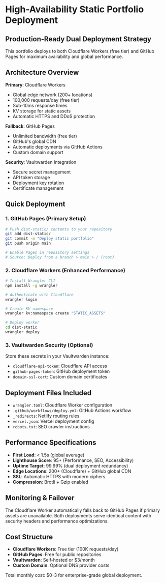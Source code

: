 # High-Availability Static Portfolio Deployment

## Production-Ready Dual Deployment Strategy

This portfolio deploys to both Cloudflare Workers (free tier) and GitHub Pages for maximum availability and global performance.

## Architecture Overview

**Primary**: Cloudflare Workers
- Global edge network (200+ locations)
- 100,000 requests/day (free tier)
- Sub-10ms response times
- KV storage for static assets
- Automatic HTTPS and DDoS protection

**Fallback**: GitHub Pages  
- Unlimited bandwidth (free tier)
- GitHub's global CDN
- Automatic deployments via GitHub Actions
- Custom domain support

**Security**: Vaultwarden Integration
- Secure secret management
- API token storage
- Deployment key rotation
- Certificate management

## Quick Deployment

### 1. GitHub Pages (Primary Setup)
```bash
# Push dist-static/ contents to your repository
git add dist-static/
git commit -m "Deploy static portfolio"
git push origin main

# Enable Pages in repository settings
# Source: Deploy from a branch > main > / (root)
```

### 2. Cloudflare Workers (Enhanced Performance)
```bash
# Install Wrangler CLI
npm install -g wrangler

# Authenticate with Cloudflare
wrangler login

# Create KV namespace
wrangler kv:namespace create "STATIC_ASSETS"

# Deploy worker
cd dist-static
wrangler deploy
```

### 3. Vaultwarden Security (Optional)
Store these secrets in your Vaultwarden instance:
- `cloudflare-api-token`: Cloudflare API access
- `github-pages-token`: GitHub deployment token
- `domain-ssl-cert`: Custom domain certificates

## Deployment Files Included

- `wrangler.toml`: Cloudflare Worker configuration
- `.github/workflows/deploy.yml`: GitHub Actions workflow
- `_redirects`: Netlify routing rules
- `vercel.json`: Vercel deployment config
- `robots.txt`: SEO crawler instructions

## Performance Specifications

- **First Load**: < 1.5s (global average)
- **Lighthouse Score**: 95+ (Performance, SEO, Accessibility)
- **Uptime Target**: 99.99% (dual deployment redundancy)
- **Edge Locations**: 200+ (Cloudflare) + GitHub global CDN
- **SSL**: Automatic HTTPS with modern ciphers
- **Compression**: Brotli + Gzip enabled

## Monitoring & Failover

The Cloudflare Worker automatically falls back to GitHub Pages if primary assets are unavailable. Both deployments serve identical content with security headers and performance optimizations.

## Cost Structure

- **Cloudflare Workers**: Free tier (100K requests/day)
- **GitHub Pages**: Free for public repositories
- **Vaultwarden**: Self-hosted or $3/month
- **Custom Domain**: Optional DNS provider costs

Total monthly cost: $0-3 for enterprise-grade global deployment.